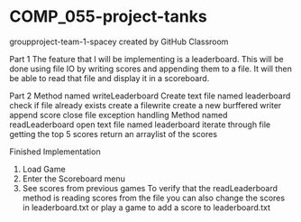 # COMP_055-project-tanks
groupproject-team-1-spacey created by GitHub Classroom

Part 1
The feature that I will be implementing is a leaderboard. This will be done using file IO by writing scores and appending them to a file.
It will then be able to read that file and display it in a scoreboard.

Part 2
Method named writeLeaderboard
  Create text file named leaderboard
  check if file already exists
  create a filewrite
  create a new burffered writer
  append score
  close file
  exception handling
Method named readLeaderboard
  open text file named leaderboard
  iterate through file getting the top 5 scores
  return an arraylist of the scores

Finished Implementation
1. Load Game
2. Enter the Scoreboard menu
3. See scores from previous games
To verify that the readLeaderboard method is reading scores from the file you can also change the scores in leaderboard.txt or play a game to add a score to leaderboard.txt
